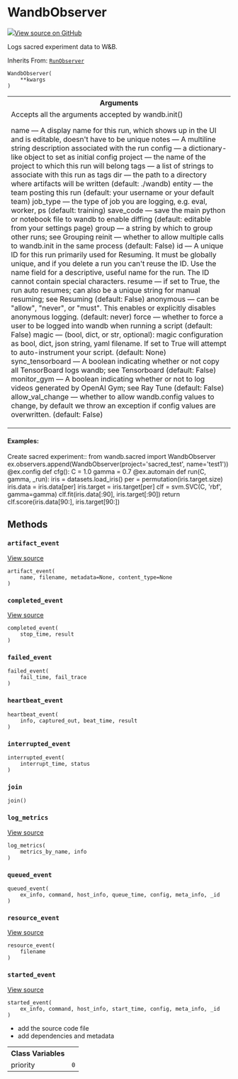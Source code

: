 # WandbObserver



[![](https://www.tensorflow.org/images/GitHub-Mark-32px.png)View source on GitHub](https://www.github.com/wandb/client/tree/v0.10.27/wandb/integration/sacred/__init__.py#L9-L121)




Logs sacred experiment data to W&B.

Inherits From: [`RunObserver`](../../integrations/sacred/RunObserver.md)

<pre><code>WandbObserver(
    **kwargs
)</code></pre>





<!-- Tabular view -->
<table>
<tr><th>Arguments</th></tr>
<tr>
<td>
Accepts all the arguments accepted by wandb.init()

name — A display name for this run, which shows up in the UI and is editable, doesn't have to be unique
notes — A multiline string description associated with the run
config — a dictionary-like object to set as initial config
project — the name of the project to which this run will belong
tags — a list of strings to associate with this run as tags
dir — the path to a directory where artifacts will be written (default: ./wandb)
entity — the team posting this run (default: your username or your default team)
job_type — the type of job you are logging, e.g. eval, worker, ps (default: training)
save_code — save the main python or notebook file to wandb to enable diffing (default: editable from your settings page)
group — a string by which to group other runs; see Grouping
reinit — whether to allow multiple calls to wandb.init in the same process (default: False)
id — A unique ID for this run primarily used for Resuming. It must be globally unique, and if you delete a run you can't reuse the ID. Use the name field for a descriptive, useful name for the run. The ID cannot contain special characters.
resume — if set to True, the run auto resumes; can also be a unique string for manual resuming; see Resuming (default: False)
anonymous — can be "allow", "never", or "must". This enables or explicitly disables anonymous logging. (default: never)
force — whether to force a user to be logged into wandb when running a script (default: False)
magic — (bool, dict, or str, optional): magic configuration as bool, dict, json string, yaml filename. If set to True will attempt to auto-instrument your script. (default: None)
sync_tensorboard — A boolean indicating whether or not copy all TensorBoard logs wandb; see Tensorboard (default: False)
monitor_gym — A boolean indicating whether or not to log videos generated by OpenAI Gym; see Ray Tune (default: False)
allow_val_change — whether to allow wandb.config values to change, by default we throw an exception if config values are overwritten. (default: False)
</td>
</tr>

</table>



#### Examples:

Create sacred experiment::
from wandb.sacred import WandbObserver
ex.observers.append(WandbObserver(project='sacred_test',
                                        name='test1'))
@ex.config
def cfg():
    C = 1.0
    gamma = 0.7
@ex.automain
def run(C, gamma, _run):
    iris = datasets.load_iris()
    per = permutation(iris.target.size)
    iris.data = iris.data[per]
    iris.target = iris.target[per]
    clf = svm.SVC(C, 'rbf', gamma=gamma)
    clf.fit(iris.data[:90],
            iris.target[:90])
    return clf.score(iris.data[90:],
                        iris.target[90:])


## Methods

<h3 id="artifact_event"><code>artifact_event</code></h3>

<a target="_blank" href="https://www.github.com/wandb/client/tree/v0.10.27/wandb/integration/sacred/__init__.py#L95-L100">View source</a>

<pre><code>artifact_event(
    name, filename, metadata=None, content_type=None
)</code></pre>




<h3 id="completed_event"><code>completed_event</code></h3>

<a target="_blank" href="https://www.github.com/wandb/client/tree/v0.10.27/wandb/integration/sacred/__init__.py#L70-L93">View source</a>

<pre><code>completed_event(
    stop_time, result
)</code></pre>




<h3 id="failed_event"><code>failed_event</code></h3>

<pre><code>failed_event(
    fail_time, fail_trace
)</code></pre>




<h3 id="heartbeat_event"><code>heartbeat_event</code></h3>

<pre><code>heartbeat_event(
    info, captured_out, beat_time, result
)</code></pre>




<h3 id="interrupted_event"><code>interrupted_event</code></h3>

<pre><code>interrupted_event(
    interrupt_time, status
)</code></pre>




<h3 id="join"><code>join</code></h3>

<pre><code>join()</code></pre>




<h3 id="log_metrics"><code>log_metrics</code></h3>

<a target="_blank" href="https://www.github.com/wandb/client/tree/v0.10.27/wandb/integration/sacred/__init__.py#L110-L116">View source</a>

<pre><code>log_metrics(
    metrics_by_name, info
)</code></pre>




<h3 id="queued_event"><code>queued_event</code></h3>

<pre><code>queued_event(
    ex_info, command, host_info, queue_time, config, meta_info, _id
)</code></pre>




<h3 id="resource_event"><code>resource_event</code></h3>

<a target="_blank" href="https://www.github.com/wandb/client/tree/v0.10.27/wandb/integration/sacred/__init__.py#L102-L108">View source</a>

<pre><code>resource_event(
    filename
)</code></pre>




<h3 id="started_event"><code>started_event</code></h3>

<a target="_blank" href="https://www.github.com/wandb/client/tree/v0.10.27/wandb/integration/sacred/__init__.py#L60-L68">View source</a>

<pre><code>started_event(
    ex_info, command, host_info, start_time, config, meta_info, _id
)</code></pre>


* add the source code file
* add dependencies and metadata





<!-- Tabular view -->
<table>
<tr><th>Class Variables</th></tr>

<tr>
<td>
priority<a id="priority"></a>
</td>
<td>
<code>0</code>
</td>
</tr>
</table>


